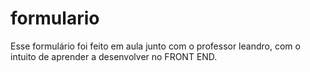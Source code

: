 # formulario
Esse formulário foi feito em aula junto com o professor leandro, com o intuito de aprender a desenvolver no FRONT END.
